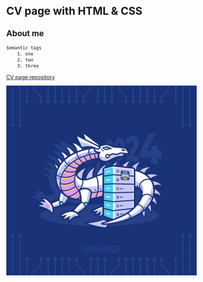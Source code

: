 # CV page with HTML & CSS

## About me

```
Semantic tags
    1. one
    2. two
    3. three

```

[CV page repository](https://github.com/EvgenyKuraev/cv_page_front)

![image](images/avatar.jpeg)
